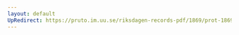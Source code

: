 ```yaml
---
layout: default
UpRedirect: https://pruto.im.uu.se/riksdagen-records-pdf/1869/prot-1869--ak--220.pdf
---
```

